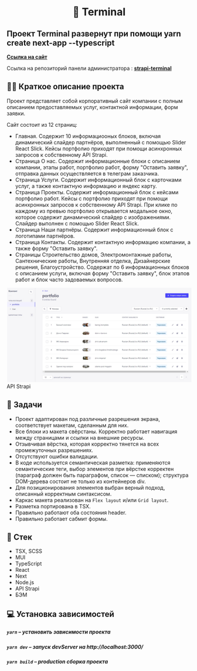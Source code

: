 <h1 align="center">
    📰 Terminal
</h1>

## Проект Terminal развернут при помощи yarn create next-app --typescript

**[Ссылка на сайт](https://terminal-m31.ru/)**

Ссылка на репозиторий панели администратора : **[strapi-terminal](https://github.com/Milanka-m/strapi-terminal)**

## ✍🏻 Краткое описание проекта
Проект представляет собой корпоративный сайт компании с полным описанием предоставляемых услуг, контактной информации, форм заявки.

Сайт состоит из 12 страниц:
- Главная. Содержит 10 информациооных блоков, включая динамический слайдер партнёров, выполненный с помощью Slider React Slick. Кейсы портфолио приходят при помощи асинхронных запросов к собственному API Strapi.
- Страница О нас. Содержит информационные блоки с описанием компании, этапы работ, портфолио работ, форму "Оставить заявку", отправка данных осуществляется в телеграм заказчика.
- Страница Услуги. Содержит информационный блок с карточками услуг, а также контактную информацию и яндекс карту.
- Страница Проекты. Содержит информационный блок с кейсами портфолио работ. Кейсы с портфолио приходят при помощи асинхронных запросов к собственному API Strapi. При клике по каждому из превью портфолио открывается модальное окно, которое содержит динамический слайдер с изображениями. Слайдер выполнен с помощью Slider React Slick.
- Страница Наши партнёры. Содержит информационный блок с логотипами партнёров.
- Страница Контакты. Содержит контактную информацию компании, а также форму "Оставить заявку".
- Страницы Строительство домов, Электромонтажные работы, Сантехнические работы, Внутренняя отделка, Дизайнерские решения, Благоустройство. Содержат по 6 информационных блоков с описанием услуги, включая форму "Оставить заявку", блок этапов работ и блок часто задоваемых вопросов.

<img alt="strapi-image" src="./public/images/strapi.jpg"/>
API Strapi

## 📖 Задачи

- Проект адаптирован под различные разрешения экрана, соответствует макетам, сделанным для них.
- Все блоки из макета свёрстаны. Корректно работает навигация между страницами и ссылки на внешние ресурсы.
- Отзывчивая вёрстка, которая корректно тянется на всех промежуточных разрешениях.
- Отсутствуют ошибки валидации.
- В коде используется семантическая разметка: применяются семантические теги, выбор элементов при вёрстке корректен (параграф должен быть параграфом, список — списком); структура DOM-дерева состоит не только из контейнеров div.
- Для позиционирования элементов выбран верный подход, описанный корректным синтаксисом.
- Каркас макета реализован на `Flex layout` и/или `Grid layout`.
- Разметка портирована в TSX.
- Правильно работают оба состояния header.
- Правильно работает сабмит формы.


## 📃 Стек

- TSX, SCSS
- MUI
- TypeScript
- React
- Next
- Node.js
- API Strapi
- БЭМ


## 💻 Установка зависимостей

##### `yarn` – установить зависимости проекта

##### `yarn dev` – запуск devServer на http://localhost:3000/

##### `yarn build` – production сборка проекта
